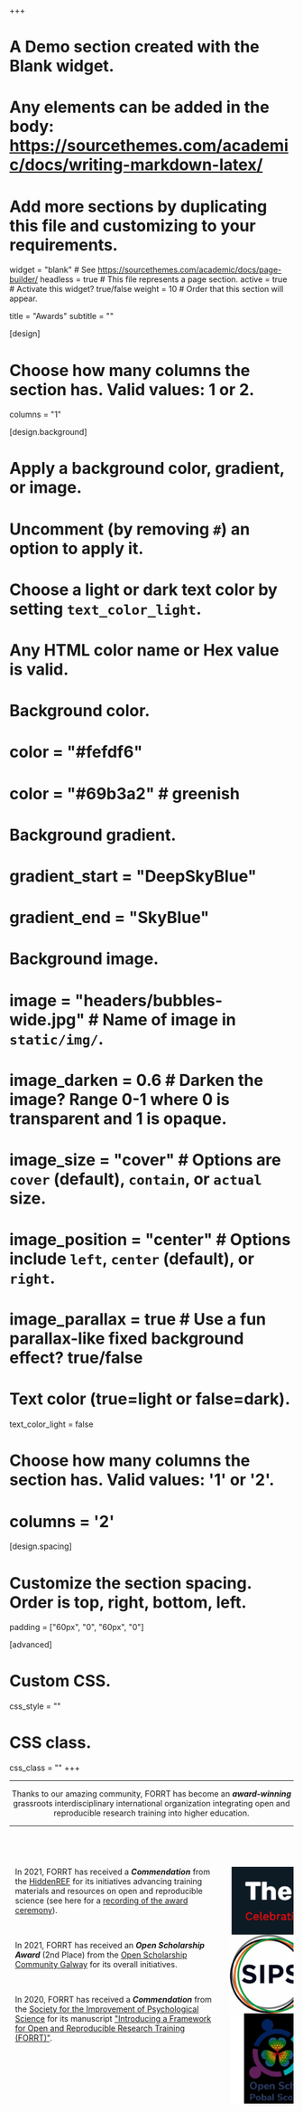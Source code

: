 +++
# A Demo section created with the Blank widget.
# Any elements can be added in the body: https://sourcethemes.com/academic/docs/writing-markdown-latex/
# Add more sections by duplicating this file and customizing to your requirements.

widget = "blank"  # See https://sourcethemes.com/academic/docs/page-builder/
headless = true  # This file represents a page section.
active = true  # Activate this widget? true/false
weight = 10  # Order that this section will appear.

title = "Awards"
subtitle = ""

[design]
  # Choose how many columns the section has. Valid values: 1 or 2.
  columns = "1"

[design.background]
  # Apply a background color, gradient, or image.
  #   Uncomment (by removing `#`) an option to apply it.
  #   Choose a light or dark text color by setting `text_color_light`.
  #   Any HTML color name or Hex value is valid.

  # Background color.
  # color = "#fefdf6"
  # color = "#69b3a2" # greenish
  
  # Background gradient.
  # gradient_start = "DeepSkyBlue"
  # gradient_end = "SkyBlue"
  
  # Background image.
  # image = "headers/bubbles-wide.jpg"  # Name of image in `static/img/`.
  # image_darken = 0.6  # Darken the image? Range 0-1 where 0 is transparent and 1 is opaque.
  # image_size = "cover"  #  Options are `cover` (default), `contain`, or `actual` size.
  # image_position = "center"  # Options include `left`, `center` (default), or `right`.
  # image_parallax = true  # Use a fun parallax-like fixed background effect? true/false

  # Text color (true=light or false=dark).
  text_color_light = false

  # Choose how many columns the section has. Valid values: '1' or '2'.
# columns = '2'

[design.spacing]
  # Customize the section spacing. Order is top, right, bottom, left.
  padding = ["60px", "0", "60px", "0"]

[advanced]
 # Custom CSS. 
 css_style = ""
 
 # CSS class.
 css_class = ""
+++

<style>

.row {
  display: flex;
}

/* Create two equal columns that sits next to each other */
.column {
  flex: 50%;
  padding: 10px;
}
</style>

------------
<center>

Thanks to our amazing community, FORRT has become an ***award-winning*** grassroots interdisciplinary international organization integrating open and reproducible research training into higher education.

</center>

------------

<br>

<div class="row">
  <div class="column">

<br>

In 2021, FORRT has received a ***Commendation*** from the [HiddenREF](https://hidden-ref.org/about/) for its initiatives advancing training materials and resources on open and reproducible science (see here for a [recording of the award ceremony](https://youtu.be/btjRNG0NANg?t=1070)).

<br>

In 2021, FORRT has received an ***Open Scholarship Award*** (2nd Place) from the [Open Scholarship Community Galway](https://osc-galway.ie/competition/) for its overall initiatives. 

<br>

In 2020, FORRT has received a ***Commendation*** from the [Society for the Improvement of Psychological Science](http://improvingpsych.org/mission/awards/) for its manuscript ["Introducing a Framework for Open and Reproducible Research Training (FORRT)"](https://osf.io/bnh7p/). 

<br>


  </div>
  <div class="column">

<center>

<div style="width:400px">

<br>

![FORRT Awards](Awards.png)

</div>

</center>


  </div>
</div>


<br>

